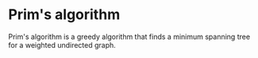 # Prim's algorithm
Prim's algorithm is a greedy algorithm that finds a minimum spanning tree for a weighted undirected graph.
